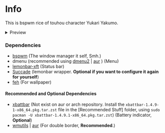 # Info

This is bspwm rice of touhou character Yukari Yakumo.<br>

<details>
  
  <summary>Preview</summary>
  1. On screen: lemonbar
  <img src="https://raw.githubusercontent.com/927592/MyBelovedDotfiles/main/bspwm/bspwm_22-12-2022_EndeavourOS_laptop/preview.png">
  2. On screen: lemonbar, urxvt, dunst + mpd-notification, and dmenu(j4-dmenu-desktop).<br>
  On urxvt: tmux, ranger, ncmpcpp, epr.
  <img src="https://raw.githubusercontent.com/927592/MyBelovedDotfiles/main/bspwm/bspwm_22-12-2022_EndeavourOS_laptop/preview1.png">
  3. On screen: lemonbar & urxvt
  On urxvt: asciiworld, neofetch, and ncmpcpp
  <img src="https://raw.githubusercontent.com/927592/MyBelovedDotfiles/main/bspwm/bspwm_22-12-2022_EndeavourOS_laptop/preview2.png">
  
</details>

### Dependencies

- [bspwm](https://github.com/baskerville/bspwm) (The window manager it self, Smh.)
- dmenu (recommended using [dmenu2](https://github.com/spcmd/dmenu2) | [aur](https://aur.archlinux.org/packages/dmenu2) ) (Menu)
- [lemonbar-xft](https://github.com/drscream/lemonbar-xft) (Status bar)
- [Succade](https://github.com/domsson/succade) (lemonbar wrapper. **Optional if you want to configure it again for yourself**)
- [feh](https://github.com/derf/feh) (For wallpaper)

#### Recommended and Optional Dependencies
- [xbattbar](https://packages.debian.org/sid/xbattbar) (Not exist on aur or arch repository. Install the `xbattbar-1.4.9-1-x86_64.pkg.tar.zst` file in the [Recommended Stuff] folder, using `sudo pacman -U xbattbar-1.4.9.1-x86_64.pkg.tar.zst`) (Battery indicator, **Optional**) 
- [wmutils](https://github.com/wmutils/core) | [aur](https://aur.archlinux.org/packages/wmutils-git) (For double border, **Recommended**.)
